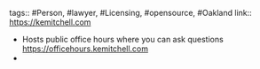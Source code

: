 ---
---

tags:: #Person, #lawyer, #Licensing, #opensource, #Oakland
link:: https://kemitchell.com

- Hosts public office hours where you can ask questions https://officehours.kemitchell.com
-